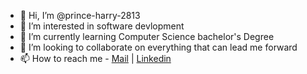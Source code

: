 - 👋 Hi, I’m @prince-harry-2813
- 👀 I’m interested in software devlopment
- 🌱 I’m currently learning Computer Science bachelor's Degree
- 💞️ I’m looking to collaborate on everything that can lead me forward
- 📫 How to reach me - [Mail](mailto:hariroze@gmail.com) | [Linkedin](https://www.linkedin.com/in/arie-rosental/)

<!---
prince-harry-2813/prince-harry-2813 is a ✨ special ✨ repository because its `README.md` (this file) appears on your GitHub profile.
You can click the Preview link to take a look at your changes.
--->
